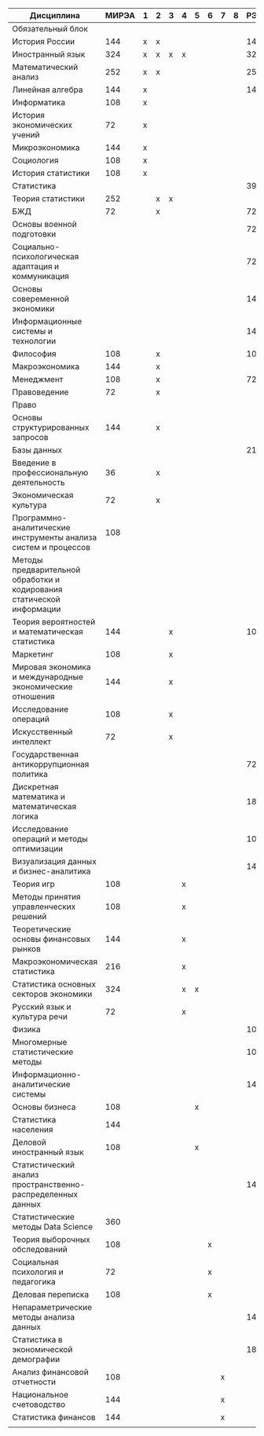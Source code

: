 | Дисциплина                                                   | МИРЭА | 1    | 2    | 3    | 4    | 5    | 6    | 7    | 8    | РЭУ  | 1    | 2    | 3    | 4    | 5    | 6    |
| ------------------------------------------------------------ | ----- | ---- | ---- | ---- | ---- | ---- | ---- | ---- | ---- | ---- | ---- | ---- | ---- | ---- | ---- | ---- |
| Обязательный блок                                            |       |      |      |      |      |      |      |      |      |      |      |      |      |      |      |      |
| История России                                               | 144   | x    | x    |      |      |      |      |      |      | 144  | x    | x    |      |      |      |      |
| Иностранный язык                                             | 324   | x    | x    | x    | x    |      |      |      |      | 324  | x    | x    | x    | x    |      |      |
| Математический анализ                                        | 252   | x    | x    |      |      |      |      |      |      | 252  | x    | x    |      |      |      |      |
| Линейная алгебра                                             | 144   | x    |      |      |      |      |      |      |      | 144  | x    |      |      |      |      |      |
| Информатика                                                  | 108   | x    |      |      |      |      |      |      |      |      |      |      |      |      |      |      |
| История экономических учений                                 | 72    | x    |      |      |      |      |      |      |      |      |      |      |      |      |      |      |
| Микроэкономика                                               | 144   | x    |      |      |      |      |      |      |      |      |      |      |      |      |      |      |
| Социология                                                   | 108   | x    |      |      |      |      |      |      |      |      |      |      |      |      |      |      |
| История статистики                                           | 108   | x    |      |      |      |      |      |      |      |      |      |      |      |      |      |      |
| Статистика                                                   |       |      |      |      |      |      |      |      |      | 396  | x    | x    |      |      |      |      |
| Теория статистики                                            | 252   |      | x    | x    |      |      |      |      |      |      |      |      |      |      |      |      |
| БЖД                                                          | 72    |      | x    |      |      |      |      |      |      | 72   | x    |      |      |      |      |      |
| Основы военной подготовки                                    |       |      |      |      |      |      |      |      |      | 72   | x    |      |      |      |      |      |
| Социально-психологическая адаптация и коммуникация           |       |      |      |      |      |      |      |      |      | 72   | x    |      |      |      |      |      |
| Основы совеременной экономики                                |       |      |      |      |      |      |      |      |      | 144  | x    |      |      |      |      |      |
| Информационные системы и технологии                          |       |      |      |      |      |      |      |      |      | 144  | x    |      |      |      |      |      |
| Философия                                                    | 108   |      | x    |      |      |      |      |      |      | 108  |      |      | x    |      |      |      |
| Макроэкономика                                               | 144   |      | x    |      |      |      |      |      |      |      |      |      |      |      |      |      |
| Менеджмент                                                   | 108   |      | x    |      |      |      |      |      |      | 72   |      | x    |      |      |      |      |
| Правоведение                                                 | 72    |      | x    |      |      |      |      |      |      |      |      |      |      |      |      |      |
| Право                                                        |       |      |      |      |      |      |      |      |      |      |      | x    |      |      |      |      |
| Основы структурированных запросов                            | 144   |      | x    |      |      |      |      |      |      |      |      |      |      |      |      |      |
| Базы данных                                                  |       |      |      |      |      |      |      |      |      | 216  |      |      | x    | x    |      |      |
| Введение в профессиональную деятельность                     | 36    |      | x    |      |      |      |      |      |      |      |      |      |      |      |      |      |
| Экономическая культура                                       | 72    |      | x    |      |      |      |      |      |      |      |      |      |      |      |      |      |
| Программно-аналитические инструменты анализа систем и процессов | 108   |      |      |      |      |      |      |      |      |      |      | x    |      |      |      |      |
| Методы предварительной обработки и кодирования статической информации |       |      |      |      |      |      |      |      |      |      |      |      |      |      |      |      |
| Теория вероятностей и математическая статистика              | 144   |      |      | x    |      |      |      |      |      | 108  |      |      | x    |      |      |      |
| Маркетинг                                                    | 108   |      |      | x    |      |      |      |      |      |      |      |      |      |      |      |      |
| Мировая экономика и международные экономические отношения    | 144   |      |      | x    |      |      |      |      |      |      |      |      |      |      |      |      |
| Исследование операций                                        | 108   |      |      | x    |      |      |      |      |      |      |      |      |      |      |      |      |
| Искусственный интеллект                                      | 72    |      |      | x    |      |      |      |      |      |      |      |      |      |      |      |      |
| Государственная антикоррупционная политика                   |       |      |      |      |      |      |      |      |      | 72   |      |      | x    |      |      |      |
| Дискретная математика и математическая логика                |       |      |      |      |      |      |      |      |      | 180  |      |      | x    |      |      |      |
| Исследование операций и методы оптимизации                   |       |      |      |      |      |      |      |      |      | 108  |      |      | x    |      |      |      |
| Визуализация данных и бизнес-аналитика                       |       |      |      |      |      |      |      |      |      | 144  |      |      | x    |      |      |      |
| Теория игр                                                   | 108   |      |      |      | x    |      |      |      |      |      |      |      |      |      |      |      |
| Методы принятия управленческих решений                       | 108   |      |      |      | x    |      |      |      |      |      |      |      |      |      |      |      |
| Теоретические основы финансовых рынков                       | 144   |      |      |      | x    |      |      |      |      |      |      |      |      |      |      |      |
| Макроэкономическая статистика                                | 216   |      |      |      | x    |      |      |      |      |      |      |      |      |      |      |      |
| Статистика основных секторов экономики                       | 324   |      |      |      | x    | x    |      |      |      |      |      |      |      |      |      |      |
| Русский язык и культура речи                                 | 72    |      |      |      | x    |      |      |      |      |      |      |      |      |      |      |      |
| Физика                                                       |       |      |      |      |      |      |      |      |      | 108  |      |      |      | x    |      |      |
| Многомерные статистические методы                            |       |      |      |      |      |      |      |      |      | 108  |      |      |      | x    |      |      |
| Информационно-аналитические системы                          |       |      |      |      |      |      |      |      |      | 144  |      |      |      | x    |      |      |
| Основы бизнеса                                               | 108   |      |      |      |      | x    |      |      |      |      |      |      |      |      |      |      |
| Статистика населения                                         | 144   |      |      |      |      |      |      |      |      |      |      |      |      |      |      |      |
| Деловой иностранный язык                                     | 108   |      |      |      |      | x    |      |      |      |      |      |      |      |      |      |      |
| Статистический анализ пространственно-распределенных данных  |       |      |      |      |      |      |      |      |      | 144  |      |      |      | x    |      |      |
| Статистические методы Data Science                           | 360   |      |      |      |      |      |      |      |      |      |      |      |      |      | x    | x    |
| Теория выборочных обследований                               | 108   |      |      |      |      |      | x    |      |      |      |      |      |      |      |      |      |
| Социальная психология и педагогика                           | 72    |      |      |      |      |      | x    |      |      |      |      |      |      |      |      |      |
| Деловая переписка                                            | 108   |      |      |      |      |      | x    |      |      |      |      |      |      |      |      |      |
| Непараметрические методы анализа данных                      |       |      |      |      |      |      |      |      |      | 144  |      |      |      |      |      | x    |
| Статистика в экономической демографии                        |       |      |      |      |      |      |      |      |      | 180  |      |      |      |      |      | x    |
| Анализ финансовой отчетности                                 | 108   |      |      |      |      |      |      | x    |      |      |      |      |      |      |      |      |
| Национальное счетоводство                                    | 144   |      |      |      |      |      |      | x    |      |      |      |      |      |      |      |      |
| Статистика финансов                                          | 144   |      |      |      |      |      |      | x    |      |      |      |      |      |      |      |      |
|                                                              |       |      |      |      |      |      |      |      |      |      |      |      |      |      |      |      |